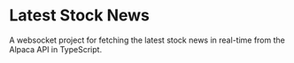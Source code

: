 # Latest Stock News

A websocket project for fetching the latest stock news in real-time from the Alpaca API in TypeScript.